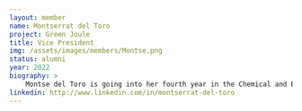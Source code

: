```yaml
---
layout: member
name: Montserrat del Toro
project: Green Joule
title: Vice President
img: /assets/images/members/Montse.png
status: alumni
year: 2022
biography: >
    Montse del Toro is going into her fourth year in the Chemical and Biological Engineering program after completing her co-op. She is the Vice President of the UBC AIChE chapter and previous lead of Green Joule. Montse is extremely passionate about sustainability, clean energy solutions and natural resource conservation. When she is not spending quality time with friends and family, Montse can be found experimenting with new recipes in the kitchen, enjoying latin music, and exploring new parts of the city.
linkedin: http://www.linkedin.com/in/montserrat-del-toro
---
```

